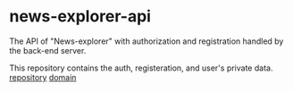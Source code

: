 # news-explorer-api
The API of "News-explorer" with authorization and registration handled by the back-end server.

This repository contains the auth, registeration, and user's private data.
[repository](https://github.com/itamar-reiter/news-explorer-api)
[domain](www.itamarreiter.newsexplorer.students.nomoredomainssbs.ru)
